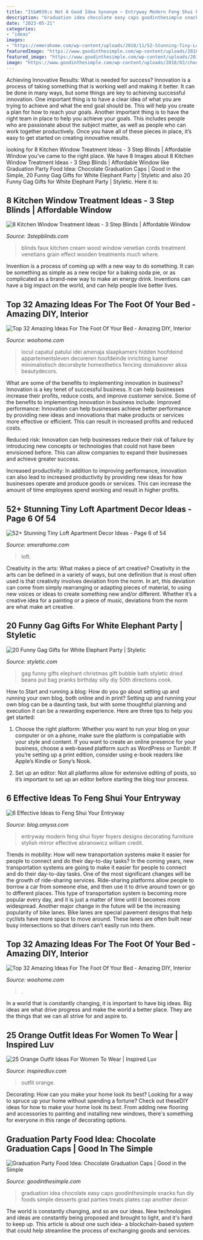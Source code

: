 ```yaml
---
title: "It&#039;s Not A Good Idea Synonym ~ Entryway Modern Feng Shui Foyer Foyers Designs Decorating Furniture Stylish Mirror Effective Abranowicz William Credit"
description: "Graduation idea chocolate easy caps goodinthesimple snacks fun diy foods simple desserts grad parties treats plates cap another decor"
date: "2023-05-21"
categories:
- "ideas"
images:
- "https://emerahome.com/wp-content/uploads/2018/11/52-Stunning-Tiny-Loft-Apartment-Decor-Ideas-51.jpg"
featuredImage: "https://www.goodinthesimple.com/wp-content/uploads/2018/03/chocolate-graduation-caps-party-idea.jpg"
featured_image: "https://www.goodinthesimple.com/wp-content/uploads/2018/03/chocolate-graduation-caps-party-idea.jpg"
image: "https://www.goodinthesimple.com/wp-content/uploads/2018/03/chocolate-graduation-caps-party-idea.jpg"
---
```



Achieving Innovative Results: What is needed for success?
Innovation is a process of taking something that is working well and making it better. It can be done in many ways, but some things are key to achieving successful innovation. One important thing is to have a clear idea of what you are trying to achieve and what the end goal should be. This will help you create a plan for how to reach your goals. Another important thing is to have the right team in place to help you achieve your goals. This includes people who are passionate about the subject matter, as well as people who can work together productively. Once you have all of these pieces in place, it’s easy to get started on creating innovative results.

	

		
looking for 8 Kitchen Window Treatment Ideas - 3 Step Blinds | Affordable Window you've came to the right place. We have 8 Images about 8 Kitchen Window Treatment Ideas - 3 Step Blinds | Affordable Window like Graduation Party Food Idea: Chocolate Graduation Caps | Good in the Simple, 20 Funny Gag Gifts for White Elephant Party | Styletic and also 20 Funny Gag Gifts for White Elephant Party | Styletic. Here it is:
		
    
## 8 Kitchen Window Treatment Ideas - 3 Step Blinds | Affordable Window

<img loading=lazy src="https://cdn2.bigcommerce.com/server5400/mqdoy00/product_images/uploaded_images/kitchen-window-blinds.jpg" onerror="this.onerror=null;this.src='https://tse1.mm.bing.net/th?id=OIP.cT9yKXpgmgxutb8_3bSuRQHaFj&amp;pid=15.1';" alt="8 Kitchen Window Treatment Ideas - 3 Step Blinds | Affordable Window">

_Source: 3stepblinds.com_

>blinds faux kitchen cream wood window venetian cords treatment venetians grain effect wooden treatments much where. 

	

Invention is a process of coming up with a new way to do something. It can be something as simple as a new recipe for a baking soda pie, or as complicated as a brand-new way to make an energy drink. Inventions can have a big impact on the world, and can help people live better lives.

    
## Top 32 Amazing Ideas For The Foot Of Your Bed - Amazing DIY, Interior

<img loading=lazy src="https://www.woohome.com/wp-content/uploads/2016/01/foot-of-the-bed-08.jpg" onerror="this.onerror=null;this.src='https://tse4.mm.bing.net/th?id=OIP.f-nnWtRoqOtUD_7vq7XejgHaJ4&amp;pid=15.1';" alt="Top 32 Amazing Ideas For The Foot Of Your Bed - Amazing DIY, Interior">

_Source: woohome.com_

>locul capatul patului idei amenaja slaapkamers hidden hoofdeind appartementsleven decoreren hoofdeinde inrichting kamer minimalistisch decorsbyte homesthetics fencing domakeover aksa beautydecors. 

	

What are some of the benefits to implementing innovation in business?
Innovation is a key tenet of successful business. It can help businesses increase their profits, reduce costs, and improve customer service. Some of the benefits to implementing innovation in business include: 
Improved performance: Innovation can help businesses achieve better performance by providing new ideas and innovations that make products or services more effective or efficient. This can result in increased profits and reduced costs. 

Reduced risk: Innovation can help businesses reduce their risk of failure by introducing new concepts or technologies that could not have been envisioned before. This can allow companies to expand their businesses and achieve greater success. 

Increased productivity: In addition to improving performance, innovation can also lead to increased productivity by providing new ideas for how businesses operate and produce goods or services. This can increase the amount of time employees spend working and result in higher profits.

    
## 52+ Stunning Tiny Loft Apartment Decor Ideas - Page 6 Of 54

<img loading=lazy src="https://emerahome.com/wp-content/uploads/2018/11/52-Stunning-Tiny-Loft-Apartment-Decor-Ideas-51.jpg" onerror="this.onerror=null;this.src='https://tse2.mm.bing.net/th?id=OIP.0aKm26LQehM3Go9QZLg2LgHaLX&amp;pid=15.1';" alt="52+ Stunning Tiny Loft Apartment Decor Ideas - Page 6 of 54">

_Source: emerahome.com_

>loft. 

	

Creativity in the arts: What makes a piece of art creative?
Creativity in the arts can be defined in a variety of ways, but one definition that is most often used is that creativity involves deviation from the norm. In art, this deviation can come from simply rearranging or adapting pieces of material, to using new voices or ideas to create something new and/or different. Whether it’s a creative idea for a painting or a piece of music, deviations from the norm are what make art creative.

    
## 20 Funny Gag Gifts For White Elephant Party | Styletic

<img loading=lazy src="https://styletic.com/wp-content/uploads/2015/11/gag-gifts/17-funny-gag-gifts.jpg" onerror="this.onerror=null;this.src='https://tse1.mm.bing.net/th?id=OIP.R9tKX1iEvSR-REiGl0ehNwHaJK&amp;pid=15.1';" alt="20 Funny Gag Gifts for White Elephant Party | Styletic">

_Source: styletic.com_

>gag funny gifts elephant christmas gift bubble bath styletic dried beans put bag pranks birthday silly diy 50th directions cook. 

	

How to Start and running a blog: How do you go about setting up and running your own blog, both online and in print?
Setting up and running your own blog can be a daunting task, but with some thoughtful planning and execution it can be a rewarding experience. Here are three tips to help you get started:
1. Choose the right platform: Whether you want to run your blog on your computer or on a phone, make sure the platform is compatiable with your style and content. If you want to create an online presence for your business, choose a web-based platform such as WordPress or Tumblr. If you’re setting up a print edition, consider using e-book readers like Apple’s Kindle or Sony’s Nook.

2. Set up an editor: Not all platforms allow for extensive editing of posts, so it’s important to set up an editor before starting the blog tour process.

    
## 6 Effective Ideas To Feng Shui Your Entryway

<img loading=lazy src="https://blog.omysa.com/wp-content/uploads/2020/09/Feng-Shui-Your-Entryway-Image-6-1-682x1024.jpg" onerror="this.onerror=null;this.src='https://tse3.mm.bing.net/th?id=OIP.jmEYfj1eF649qLCmDh46WAHaLH&amp;pid=15.1';" alt="6 Effective Ideas to Feng Shui Your Entryway">

_Source: blog.omysa.com_

>entryway modern feng shui foyer foyers designs decorating furniture stylish mirror effective abranowicz william credit. 

	

Trends in mobility: How will new transportation systems make it easier for people to connect and do their day-to-day tasks?
In the coming years, new transportation systems are going to make it easier for people to connect and do their day-to-day tasks. One of the most significant changes will be the growth of ride-sharing services. Ride-sharing platforms allow people to borrow a car from someone else, and then use it to drive around town or go to different places. This type of transportation system is becoming more popular every day, and it is just a matter of time until it becomes more widespread.
Another major change in the future will be the increasing popularity of bike lanes. Bike lanes are special pavement designs that help cyclists have more space to move around. These lanes are often built near busy intersections so that drivers can’t easily run into them.

    
## Top 32 Amazing Ideas For The Foot Of Your Bed - Amazing DIY, Interior

<img loading=lazy src="https://www.woohome.com/wp-content/uploads/2016/01/foot-of-the-bed-24.jpg" onerror="this.onerror=null;this.src='https://tse4.mm.bing.net/th?id=OIP.HMSPAH_YkjV2rQ8wJdhmPwHaJ4&amp;pid=15.1';" alt="Top 32 Amazing Ideas For The Foot Of Your Bed - Amazing DIY, Interior">

_Source: woohome.com_

>. 

	

In a world that is constantly changing, it is important to have big ideas. Big ideas are what drive progress and make the world a better place. They are the things that we can all strive for and aspire to.

    
## 25 Orange Outfit Ideas For Women To Wear | Inspired Luv

<img loading=lazy src="http://www.inspiredluv.com/wp-content/uploads/2016/09/22-Orange-outfit-ideas-For-Women.jpg" onerror="this.onerror=null;this.src='https://tse2.mm.bing.net/th?id=OIP.lZ-nJheS1zGNOXrMlczjfAHaKQ&amp;pid=15.1';" alt="25 Orange Outfit Ideas For Women To Wear | Inspired Luv">

_Source: inspiredluv.com_

>outfit orange. 

	

Decorating: How can you make your home look its best?
Looking for a way to spruce up your home without spending a fortune? Check out theseDIY ideas for how to make your home look its best. From adding new flooring and accessories to painting and installing new windows, there's something for everyone in this range of decorating options.

    
## Graduation Party Food Idea: Chocolate Graduation Caps | Good In The Simple

<img loading=lazy src="https://www.goodinthesimple.com/wp-content/uploads/2018/03/chocolate-graduation-caps-party-idea.jpg" onerror="this.onerror=null;this.src='https://tse3.mm.bing.net/th?id=OIP.j3WnZo8_SUQhyb-aPyJDJQHaLH&amp;pid=15.1';" alt="Graduation Party Food Idea: Chocolate Graduation Caps | Good in the Simple">

_Source: goodinthesimple.com_

>graduation idea chocolate easy caps goodinthesimple snacks fun diy foods simple desserts grad parties treats plates cap another decor. 

	

The world is constantly changing, and so are our ideas. New technologies and ideas are constantly being proposed and brought to light, and it's hard to keep up. This article is about one such idea- a blockchain-based system that could help streamline the process of exchanging goods and services.

